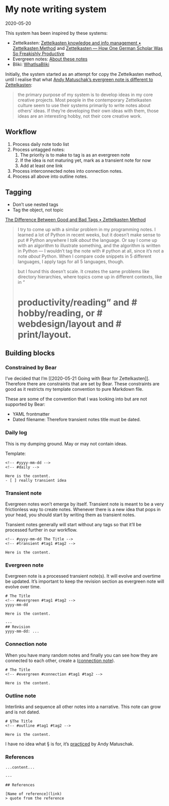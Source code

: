 # My note writing system
<!-- #evergreen #writing -->
2020-05-20

This system has been inspired by these systems:
- Zettelkasten: [Zettelkasten knowledge and info management • Zettelkasten Method](https://zettelkasten.de/) and [Zettelkasten — How One German Scholar Was So Freakishly Productive](https://writingcooperative.com/zettelkasten-how-one-german-scholar-was-so-freakishly-productive-997e4e0ca125)
- Evergreen notes: [About these notes](https://notes.andymatuschak.org/About_these_notes)
- Bliki: [WhatIsaBliki](https://www.martinfowler.com/bliki/WhatIsaBliki.html)

Initially, the system started as an attempt for copy the Zettelkasten method, until I realise that what [Andy Matuschak’s evergreen note is different to Zettelkasten](https://notes.andymatuschak.org/z4AX7pHAu5uUfmrq4K4zig9x8jmmF62XgaMXm):

> the primary purpose of my system is to develop ideas in my core creative projects. Most people in the contemporary Zettelkasten culture seem to use their systems primarily to write notes about others’ ideas. If they’re developing their own ideas with them, those ideas are an interesting hobby, not their core creative work.

## Workflow
1. Process daily note todo list
2. Process untagged notes:
	1. The priority is to make to tag is as an evergreen note
	2. If the idea is not maturing yet, mark as a transient note for now
	3. Add at least one link
3. Process interconnected notes into connection notes.
4. Process all above into outline notes.

## Tagging
- Don’t use nested tags
- Tag the object, not topic

[The Difference Between Good and Bad Tags • Zettelkasten Method](https://zettelkasten.de/posts/object-tags-vs-topic-tags/)
> I try to come up with a similar problem in my programming notes. I learned a lot of Python in recent weeks, but it doesn’t make sense to put # Python anywhere I *talk about* the language. Or say I come up with an algorithm to illustrate something, and the algorithm is written in Python — I wouldn’t tag the note with # python at all, since it’s not a note *about* Python. When I compare code snippets in 5 different languages, I apply tags for all 5 languages, though.

> but I found this doesn’t scale. It creates the same problems like directory hierarchies, where topics come up in different contexts, like in “
> # productivity/reading” and  # hobby/reading, or # webdesign/layout and # print/layout. 

## Building blocks

### Constrained by Bear
I’ve decided that I’m [[2020-05-21 Going with Bear for Zettelkasten]]. Therefore there are constraints that are set by Bear. These constraints are good as it restricts my template convention to pure Markdown file.

These are some of the convention that I was looking into but are not supported by Bear:
- YAML frontmatter
- Dated filename: Therefore transient notes title must be dated.

### Daily log
This is my dumping ground. May or may not contain ideas.

Template:
```
<!-- #yyyy-mm-dd -->
<!-- #daily -->

Here is the content.
- [ ] really transient idea
```

### Transient note
Evergreen notes won’t emerge by itself. Transient note is meant to be a very frictionless way to create notes. Whenever there is a new idea that pops in your head, you should start by writing them as transient notes.

Transient notes generally will start without any tags so that it’ll be processed further in our workflow.

```
<!-- #yyyy-mm-dd The Title -->
<!-- #transient #tag1 #tag2 -->

Here is the content.
```

### Evergreen note
Evergreen note is a processed transient note(s). It will evolve and overtime be updated. It’s important to keep the revision section as evergreen note will evolve over time.

```
# The Title
<!-- #evergreen #tag1 #tag2 -->
yyyy-mm-dd

Here is the content.

---
## Revision
yyyy-mm-dd: ...
```

### Connection note
When you have many random notes and finally you can see how they are connected to each other, create a ([connection note](https://writingcooperative.com/zettelkasten-how-one-german-scholar-was-so-freakishly-productive-997e4e0ca125)).

```
# The Title
<!-- #evergreen #connection #tag1 #tag2 -->

Here is the content.
```

### Outline note
Interlinks and sequence all other notes into a narrative. This note can grow and is not dated.
```
# §The Title
<!-- #outline #tag1 #tag2 -->

Here is the content.
```

I have no idea what § is for, it’s [practiced](https://notes.andymatuschak.org/zhmLXArqiCMDr9Q13ViqN3hh3SmrKzjQxWAr) by Andy Matuschak.

### References
```
...content...

---

## References

[Name of reference](link)
> quote from the reference
```

<!-- {BearID:CAB21B59-A446-4221-B9EC-3B674F3AF2EC-5962-00000FA1AC26E170} -->
